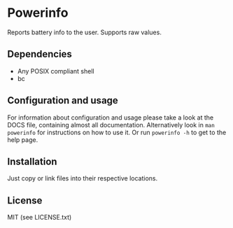 # Powerinfo

Reports battery info to the user.
Supports raw values.

## Dependencies

* Any POSIX compliant shell
* bc

## Configuration and usage

For information about configuration and usage please take a look at the DOCS file, containing almost all documentation.
Alternatively look in `man powerinfo` for instructions on how to use it.
Or run `powerinfo -h` to get to the help page.

## Installation

Just copy or link files into their respective locations.

## License
MIT (see LICENSE.txt)
